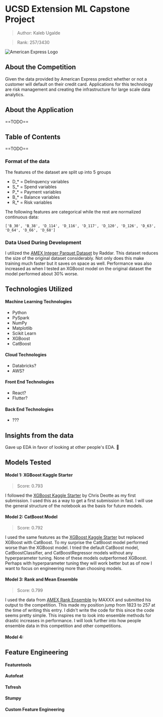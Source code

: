 # UCSD Extension ML Capstone Project
> Author: Kaleb Ugalde

> Rank: 257/3430

![American Express Logo](https://upload.wikimedia.org/wikipedia/commons/thumb/f/fa/American_Express_logo_(2018).svg/1200px-American_Express_logo_(2018).svg.png "American Express - Default Prediction")

## About the Competition
Given the data provided by American Express predict whether or not a customer will default on their credit card. Applications for this technology are risk management and creating the infrastructure for large scale data analytics.

## About the Application
==TODO==

## Table of Contents
==TODO==

### Format of the data
The features of the dataset are split up into 5 groups
- D_* = Delinquency variables
- S_* = Spend variables
- P_* = Payment variables
- B_* = Balance variables
- R_* = Risk variables

The following features are categorical while the rest are normalized continuous data:

` ['B_30', 'B_38', 'D_114', 'D_116', 'D_117', 'D_120', 'D_126', 'D_63', 'D_64', 'D_66', 'D_68'] `

### Data Used During Development
I utilized the [AMEX Integer Parquet Dataset](https://www.kaggle.com/datasets/raddar/amex-data-integer-dtypes-parquet-format) by Raddar. This dataset reduces the size of the original dataset considerably. Not only does this make training much faster but it saves on space as well. Performance was also increased as when I tested an XGBoost model on the original dataset the model performed about 30% worse.
## Technologies Utilized
#### Machine Learning Technologies
- Python
- PySpark
- NumPy
- Matplotlib
- Scikit Learn
- XGBoost
- CatBoost

#### Cloud Technologies
- Databricks?
- AWS?

#### Front End Technologies
- React?
- Flutter?

#### Back End Technologies
- ???

## Insights from the data
Gave up EDA in favor of looking at other people's EDA. 🙂

## Models Tested
#### Model 1: XGBoost Kaggle Starter
> Score: 0.793

I followed the [XGBoost Kaggle Starter](https://www.kaggle.com/code/cdeotte/xgboost-starter-0-793) by Chris Deotte as my first submission. I used this as a way to get a first submission in fast. I will use the general structure of the notebook as the basis for future models.

#### Model 2: CatBoost Model
> Score: 0.792

I used the same features as the [XGBoost Kaggle Starter](https://www.kaggle.com/code/cdeotte/xgboost-starter-0-793) but replaced XGBoost with CatBoost. To my surprise the CatBoost model performed worse than the XGBoost model. I tried the default CatBoost model, CatBoostClassifier, and CatBoostRegressor models without any hyperparameter tuning. None of these models outperformed XGBoost. Perhaps with hyperparameter tuning they will work better but as of now I want to focus on engineering more than choosing models. 

#### Model 3: Rank and Mean Ensemble
> Score: 0.799

I used the data from [AMEX Rank Ensemble](https://www.kaggle.com/code/finlay/amex-rank-ensemble) by MAXXX and submitted his output to the competition. This made my position jump from 1823 to 257 at the time of writing this entry. I didn't write the code for this since the code seems pretty simple. This inspires me to look into ensemble methods for drastic increases in performance. I will look further into how people ensemble data in this competition and other competitions.

#### Model 4: 

## Feature Engineering

#### Featuretools

#### Autofeat

#### Tsfresh

#### Stumpy

#### Custom Feature Engineering